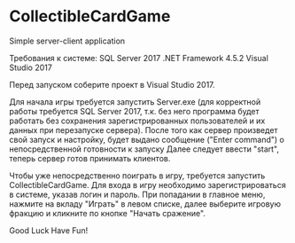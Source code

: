 # CollectibleCardGame
Simple server-client application

  Требования к системе:
  SQL Server 2017
  .NET Framework 4.5.2
  Visual Studio 2017

  Перед запуском соберите проект в Visual Studio 2017.

  Для начала игры требуется запустить Server.exe (для корректной работы требуется SQL Server 2017, т.к. без него программа будет работать без сохранения зарегистрированных пользователей и их данных при перезапуске сервера).
После того как сервер произведет свой запуск и настройку, будет выдано сообщение ("Enter command") о непосредственной готовности к запуску
Далее следует ввести "start", теперь сервер готов принимать клиентов.

  Чтобы уже непосредственно поиграть в игру, требуется запустить CollectibleCardGame.
Для входа в игру необходимо зарегистрироваться в системе, указав логин и пароль.
При попадании в главное меню, нажмите на вкладу "Играть" в левом списке, далее выберите игровую фракцию и кликните по кнопке "Начать сражение".

  Good Luck Have Fun!
